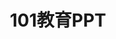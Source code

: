 ﻿---
id: 1430
title: "101教育PPT"
weight: 1430
version: "1.0.0"
updateTime: "2023-03-22T08:59:57"
debName: "http://113.24.212.22:8090/upload/file/101.ppt_1.0_loongarch64.deb"
debSize: "14KB"
command: "/opt/apps/101.ppt/files/bin/101.ppt.sh"
---
